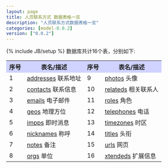 ```yaml
---
layout: page
title: 人员联系方式 数据表格一览
description: "人员联系方式数据表格一览"
categories: [model-0.0.2]
version: ["0.0.2"]
---
```

{% include JB/setup %}
数据库共计16个表，分别如下:

<table class="table table-bordered table-striped table-condensed">
  <tr>
    <th style="background-color:#D0D3FF">序号</th>
    <th style="background-color:#D0D3FF">表名/描述</th>
    <th style="background-color:#D0D3FF">序号</th>
    <th style="background-color:#D0D3FF">表名/描述</th>
  </tr>
  <tr>
    <td>1</td>
    <td><a href="contact.html#addresses">addresses</a> 联系地址</td>
    <td>9</td>
    <td><a href="contact.html#photos">photos</a> 头像</td>
  </tr>
  <tr>
    <td>2</td>
    <td><a href="contact.html#contacts">contacts</a> 联系信息</td>
    <td>10</td>
    <td><a href="contact.html#relateds">relateds</a> 相关联系人</td>
  </tr>
  <tr>
    <td>3</td>
    <td><a href="contact.html#emails">emails</a> 电子邮件</td>
    <td>11</td>
    <td><a href="contact.html#roles">roles</a> 角色</td>
  </tr>
  <tr>
    <td>4</td>
    <td><a href="contact.html#geos">geos</a> 地理方位</td>
    <td>12</td>
    <td><a href="contact.html#telephones">telephones</a> 电话</td>
  </tr>
  <tr>
    <td>5</td>
    <td><a href="contact.html#impps">impps</a> 即时消息</td>
    <td>13</td>
    <td><a href="contact.html#timezones">timezones</a> 时区</td>
  </tr>
  <tr>
    <td>6</td>
    <td><a href="contact.html#nicknames">nicknames</a> 称呼</td>
    <td>14</td>
    <td><a href="contact.html#titles">titles</a> 头衔</td>
  </tr>
  <tr>
    <td>7</td>
    <td><a href="contact.html#notes">notes</a> 备注</td>
    <td>15</td>
    <td><a href="contact.html#urls">urls</a> 网页</td>
  </tr>
  <tr>
    <td>8</td>
    <td><a href="contact.html#orgs">orgs</a> 单位</td>
    <td>16</td>
    <td><a href="contact.html#xtendeds">xtendeds</a> 扩展信息</td>
  </tr>
</table>
